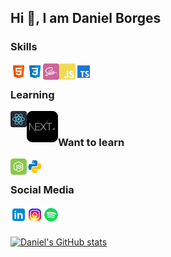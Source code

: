 ## Hi 👋, I am Daniel Borges

### Skills
[<img align="left" alt="linkedin" width="26px" src="./assets/images/html.png" />][html]
[<img align="left" alt="linkedin" width="26px" src="./assets/images/css.png" />][css]
[<img align="left" alt="linkedin" width="26px" src="./assets/images/sass.png" />][sass]
[<img align="left" alt="linkedin" width="26px" src="https://raw.githubusercontent.com/devicons/devicon/master/icons/javascript/javascript-plain.svg" />][javascript]
[<img align="left" alt="linkedin" width="26px" src="./assets/images/typescript.png" />][typescript]

<br/>

### Learning
[<img align="left" alt="linkedin" width="26px" src="./assets/images/react.png" />][react]
[<img align="left" alt="linkedin" width="50px" src="./assets/images/next.png" />][next-js]

<br/>

### Want to learn 
[<img align="left" alt="linkedin" width="26px" src="./assets/images/node.png" />][node]
[<img align="left" alt="linkedin" width="26px" src="./assets/images/python.png" />][python]

<br/>

### Social Media
[<img align="left" alt="linkedin" width="26px" src="./assets/images/linkedin.png" />][linkedin]
[<img align="left" alt="linkedin" width="26px" src="./assets/images/instagram.png" />][instagram]
[<img align="left" alt="linkedin" width="26px" src="./assets/images/spotify.png" />][spotify]

<br/>
<br/>

[![Daniel's GitHub stats](https://github-readme-stats.vercel.app/api?username=b0rgesdaniel&show_icons=true&theme=tokyonight)](https://github.com/anuraghazra/github-readme-stats)

[instagram]: https://www.instagram.com/borges.dn/
[linkedin]: https://www.linkedin.com/in/daniel-b0rges/
[html]: https://devdocs.io/html/
[css]: https://devdocs.io/css/
[javascript]: https://devdocs.io/javascript/
[sass]: https://sass-lang.com
[typescript]: https://devdocs.io/typescript/
[react]: https://www.react.com/
[react-native]: https://reactnative.dev
[next-js]: https://nextjs.org
[node]: https://devdocs.io/node/
[python]: https://devdocs.io/python~3.9/
[spotify]: https://open.spotify.com/user/dnborges?si=1329288a76e24c26
